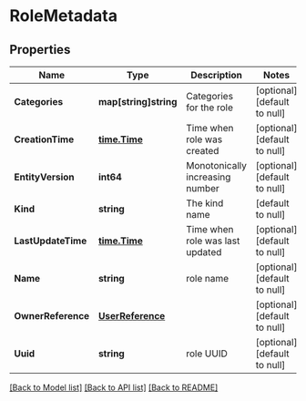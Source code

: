 # RoleMetadata

## Properties
Name | Type | Description | Notes
------------ | ------------- | ------------- | -------------
**Categories** | **map[string]string** | Categories for the role | [optional] [default to null]
**CreationTime** | [**time.Time**](time.Time.md) | Time when role was created | [optional] [default to null]
**EntityVersion** | **int64** | Monotonically increasing number | [optional] [default to null]
**Kind** | **string** | The kind name | [default to null]
**LastUpdateTime** | [**time.Time**](time.Time.md) | Time when role was last updated | [optional] [default to null]
**Name** | **string** | role name | [optional] [default to null]
**OwnerReference** | [**UserReference**](user_reference.md) |  | [optional] [default to null]
**Uuid** | **string** | role UUID | [optional] [default to null]

[[Back to Model list]](../README.md#documentation-for-models) [[Back to API list]](../README.md#documentation-for-api-endpoints) [[Back to README]](../README.md)


